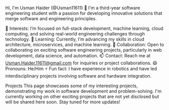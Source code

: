 Hi, I'm Usman Haider (@Usman11611) 👋
I'm a third-year software engineering student with a passion for developing innovative solutions that merge software and engineering principles. 

👀 Interests: I’m focused on full-stack development, machine learning, cloud computing, and solving real-world engineering challenges through technology.
🌱 Learning: Currently, I’m advancing my skills in cloud architecture, microservices, and machine learning.
💼 Collaboration: Open to collaborating on exciting software engineering projects, particularly in web development, data science, and automation.
📫 Contact: Reach me at Usman.Haider.11611@gmail.com for inquiries or project collaborations.
😄 Pronouns: He/Him
⚡ Fun fact: I have experience in robotics and have led interdisciplinary projects involving software and hardware integration.

Projects
This page showcases some of my interesting projects, demonstrating my work in software development and problem-solving. I'm currently working on other exciting projects that are not yet disclosed but will be shared here soon. Stay tuned for more updates!


